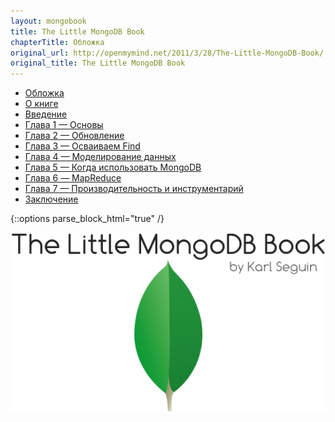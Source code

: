```yaml
---
layout: mongobook
title: The Little MongoDB Book
chapterTitle: Обложка
original_url: http://openmymind.net/2011/3/28/The-Little-MongoDB-Book/
original_title: The Little MongoDB Book
---
```




<div class="span3">
<div class="well sidebar-nav">
<ul class="nav nav-list">
 <li><a href="index.html">Обложка</a> </li>
 <li><a href="O-knige.html">О книге</a> </li>
 <li><a href="Vvedenie.html">Введение</a> </li>
 <li><a href="Glava-1-Osnovy.html">Глава 1 — Основы</a> </li>
 <li><a href="Glava-2-Obnovlenie.html">Глава 2 — Обновление</a> </li>
 <li><a href="Glava-3-Osvaivaem-Find.html">Глава 3 — Осваиваем Find</a> </li>
 <li><a href="Glava-4-Modelirovanie-dannyh.html">Глава 4 — Моделирование данных</a> </li>
 <li><a href="Glava-5-Kogda-ispolzovat-MongoDB.html">Глава 5 — Когда использовать MongoDB</a> </li>
 <li><a href="Glava-6-MapReduce.html">Глава 6 — MapReduce</a> </li>
 <li><a href="Glava-7-Proizvoditelnost-i-instrumentarij.html">Глава 7 — Производительность и инструментарий</a> </li>
 <li><a href="Zaklyuchenie.html">Заключение</a> </li>
</ul>

</div>
</div>

{::options parse_block_html="true" /}

<div class="span9">

![The Little MongoDB Book, By Karl Seguin](title.png)


</div>